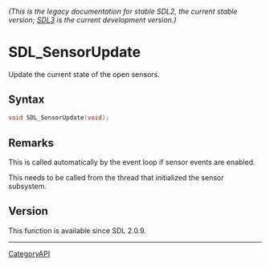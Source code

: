 ###### (This is the legacy documentation for stable SDL2, the current stable version; [SDL3](https://wiki.libsdl.org/SDL3/) is the current development version.)
# SDL_SensorUpdate

Update the current state of the open sensors.

## Syntax

```c
void SDL_SensorUpdate(void);

```

## Remarks

This is called automatically by the event loop if sensor events are
enabled.

This needs to be called from the thread that initialized the sensor
subsystem.

## Version

This function is available since SDL 2.0.9.

----
[CategoryAPI](CategoryAPI)

